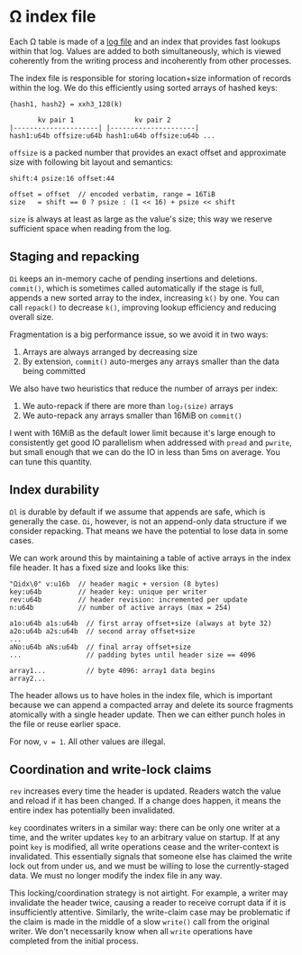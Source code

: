 # Ω index file
Each Ω table is made of a [log file](Omega-log.md) and an index that provides fast lookups within that log. Values are added to both simultaneously, which is viewed coherently from the writing process and incoherently from other processes.

The index file is responsible for storing location+size information of records within the log. We do this efficiently using sorted arrays of hashed keys:

```
{hash1, hash2} = xxh3_128(k)

       kv pair 1               kv pair 2
|---------------------| |---------------------|
hash1:u64b offsize:u64b hash1:u64b offsize:u64b ...
```

`offsize` is a packed number that provides an exact offset and approximate size with following bit layout and semantics:

```
shift:4 psize:16 offset:44

offset = offset  // encoded verbatim, range = 16TiB
size   = shift == 0 ? psize : (1 << 16) + psize << shift
```

`size` is always at least as large as the value's size; this way we reserve sufficient space when reading from the log.


## Staging and repacking
`Ωi` keeps an in-memory cache of pending insertions and deletions. `commit()`, which is sometimes called automatically if the stage is full, appends a new sorted array to the index, increasing `k()` by one. You can call `repack()` to decrease `k()`, improving lookup efficiency and reducing overall size.

Fragmentation is a big performance issue, so we avoid it in two ways:

1. Arrays are always arranged by decreasing size
2. By extension, `commit()` auto-merges any arrays smaller than the data being committed

We also have two heuristics that reduce the number of arrays per index:

1. We auto-repack if there are more than `log₂(size)` arrays
2. We auto-repack any arrays smaller than 16MiB on `commit()`

I went with 16MiB as the default lower limit because it's large enough to consistently get good IO parallelism when addressed with `pread` and `pwrite`, but small enough that we can do the IO in less than 5ms on average. You can tune this quantity.


## Index durability
`Ωl` is durable by default if we assume that appends are safe, which is generally the case. `Ωi`, however, is not an append-only data structure if we consider repacking. That means we have the potential to lose data in some cases.

We can work around this by maintaining a table of active arrays in the index file header. It has a fixed size and looks like this:

```
"Ωidx\0" v:u16b  // header magic + version (8 bytes)
key:u64b         // header key: unique per writer
rev:u64b         // header revision: incremented per update
n:u64b           // number of active arrays (max = 254)

a1o:u64b a1s:u64b  // first array offset+size (always at byte 32)
a2o:u64b a2s:u64b  // second array offset+size
...
aNo:u64b aNs:u64b  // final array offset+size
...                // padding bytes until header size == 4096

array1...          // byte 4096: array1 data begins
array2...
```

The header allows us to have holes in the index file, which is important because we can append a compacted array and delete its source fragments atomically with a single header update. Then we can either punch holes in the file or reuse earlier space.

For now, `v = 1`. All other values are illegal.


## Coordination and write-lock claims
`rev` increases every time the header is updated. Readers watch the value and reload if it has been changed. If a change does happen, it means the entire index has potentially been invalidated.

`key` coordinates writers in a similar way: there can be only one writer at a time, and the writer updates `key` to an arbitrary value on startup. If at any point `key` is modified, all write operations cease and the writer-context is invalidated. This essentially signals that someone else has claimed the write lock out from under us, and we must be willing to lose the currently-staged data. We must no longer modify the index file in any way.

This locking/coordination strategy is not airtight. For example, a writer may invalidate the header twice, causing a reader to receive corrupt data if it is insufficiently attentive. Similarly, the write-claim case may be problematic if the claim is made in the middle of a slow `write()` call from the original writer. We don't necessarily know when all `write` operations have completed from the initial process.

